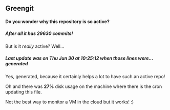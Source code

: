 ## Greengit

#### Do you wonder why this repository is so active?

##### After all it has 29630 commits!

But is it *really* active? Well...

##### Last update was on Thu Jun 30 at 10:25:12 when those lines were... generated

Yes, generated, because it certainly helps a lot to have such an active repo!

Oh and there was **27%** disk usage on the machine
where there is the cron updating this file.

Not the best way to monitor a VM in the cloud but it works! :)
